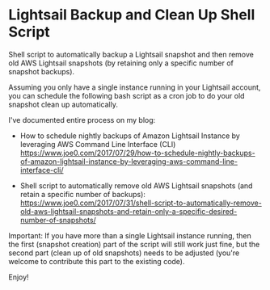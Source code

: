 # Lightsail Backup and Clean Up Shell Script

Shell script to automatically backup a Lightsail snapshot and then remove old AWS Lightsail snapshots (by retaining only a specific number of snapshot backups).

Assuming you only have a single instance running in your Lightsail account, you can schedule the following bash script as a cron job to do your old snapshot clean up automatically. 

I've documented entire process on my blog:

- How to schedule nightly backups of Amazon Lightsail Instance by leveraging AWS Command Line Interface (CLI)
https://www.joe0.com/2017/07/29/how-to-schedule-nightly-backups-of-amazon-lightsail-instance-by-leveraging-aws-command-line-interface-cli/

- Shell script to automatically remove old AWS Lightsail snapshots (and retain a specific number of backups):
https://www.joe0.com/2017/07/31/shell-script-to-automatically-remove-old-aws-lightsail-snapshots-and-retain-only-a-specific-desired-number-of-snapshots/

Important:
If you have more than a single Lightsail instance running, then the first (snapshot creation) part of the script will still work just fine, but the second part (clean up of old snapshots) needs to be adjusted (you're welcome to contribute this part to the existing code).

Enjoy!
